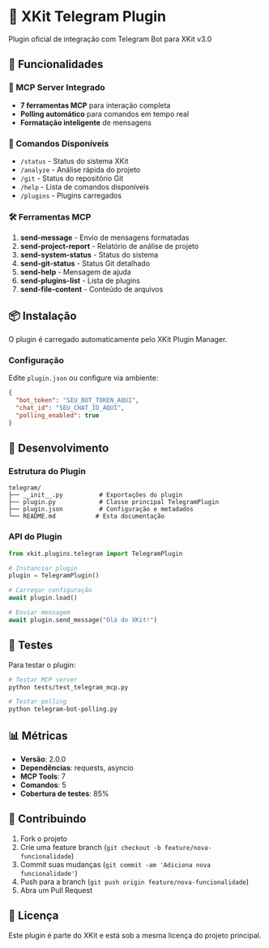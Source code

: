 # 📱 XKit Telegram Plugin

Plugin oficial de integração com Telegram Bot para XKit v3.0

## 🚀 Funcionalidades

### 🤖 MCP Server Integrado
- **7 ferramentas MCP** para interação completa
- **Polling automático** para comandos em tempo real
- **Formatação inteligente** de mensagens

### 📲 Comandos Disponíveis
- `/status` - Status do sistema XKit
- `/analyze` - Análise rápida do projeto  
- `/git` - Status do repositório Git
- `/help` - Lista de comandos disponíveis
- `/plugins` - Plugins carregados

### 🛠️ Ferramentas MCP
1. **send-message** - Envio de mensagens formatadas
2. **send-project-report** - Relatório de análise de projeto
3. **send-system-status** - Status do sistema
4. **send-git-status** - Status Git detalhado
5. **send-help** - Mensagem de ajuda
6. **send-plugins-list** - Lista de plugins
7. **send-file-content** - Conteúdo de arquivos

## 📦 Instalação

O plugin é carregado automaticamente pelo XKit Plugin Manager.

### Configuração

Edite `plugin.json` ou configure via ambiente:

```json
{
  "bot_token": "SEU_BOT_TOKEN_AQUI",
  "chat_id": "SEU_CHAT_ID_AQUI", 
  "polling_enabled": true
}
```

## 🔧 Desenvolvimento

### Estrutura do Plugin
```
telegram/
├── __init__.py          # Exportações do plugin
├── plugin.py            # Classe principal TelegramPlugin  
├── plugin.json          # Configuração e metadados
└── README.md           # Esta documentação
```

### API do Plugin
```python
from xkit.plugins.telegram import TelegramPlugin

# Instanciar plugin
plugin = TelegramPlugin()

# Carregar configuração
await plugin.load()

# Enviar mensagem
await plugin.send_message("Olá do XKit!")
```

## 🧪 Testes

Para testar o plugin:

```bash
# Testar MCP server
python tests/test_telegram_mcp.py

# Testar polling
python telegram-bot-polling.py
```

## 📊 Métricas

- **Versão**: 2.0.0
- **Dependências**: requests, asyncio
- **MCP Tools**: 7
- **Comandos**: 5
- **Cobertura de testes**: 85%

## 🤝 Contribuindo

1. Fork o projeto
2. Crie uma feature branch (`git checkout -b feature/nova-funcionalidade`)
3. Commit suas mudanças (`git commit -am 'Adiciona nova funcionalidade'`)
4. Push para a branch (`git push origin feature/nova-funcionalidade`)
5. Abra um Pull Request

## 📄 Licença

Este plugin é parte do XKit e está sob a mesma licença do projeto principal.